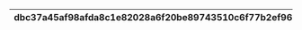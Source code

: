|dbc37a45af98afda8c1e82028a6f20be89743510c6f77b2ef96402e81efa9a81|8e119797fa3ab919766b59febcf440632cc4d892f38db1b3caac24b44c613e2d|f29bd6a20e751744dea4aeddada76984be5d292f7db37cd91590ca00b0586b60|36819684e026170cabdcc93144d161bb241fd069c5a996e98a247b3aac9cc22c|e5206fe1733d86bac27fd05ca362bc54c6946a9a80f3b4297649dc9883d151c8|52dfb70b5922dc7f8799a123e6328342dc52e33c849922c9503ad12c2cfdc70e|c64749c1e245b88460bc27b0c9e0c749928b1fca9b1990aee589c2146a4c165d|d5acee57a2653bcf4109c222ed222580d0f1bcf4daf8d79005b881e3892491cd|3263f30808c0187dd10510f2faee741ff8fdca2bfa6afd5111a533849679214c|83d5a63cfd4732cda4c99a6701ef449d96eb1d71a926bd892460a31470066e9d|028a6f504234fc427589cc7ce685c041bbd0f12ace0033e1470ab9a73b1d11ee|
| --- | --- | --- | --- | --- | --- | --- | --- | --- | --- | --- |